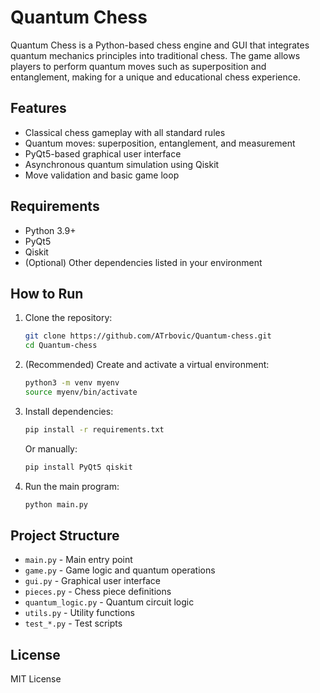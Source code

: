 # Quantum Chess

Quantum Chess is a Python-based chess engine and GUI that integrates quantum mechanics principles into traditional chess. The game allows players to perform quantum moves such as superposition and entanglement, making for a unique and educational chess experience.

## Features
- Classical chess gameplay with all standard rules
- Quantum moves: superposition, entanglement, and measurement
- PyQt5-based graphical user interface
- Asynchronous quantum simulation using Qiskit
- Move validation and basic game loop

## Requirements
- Python 3.9+
- PyQt5
- Qiskit
- (Optional) Other dependencies listed in your environment

## How to Run
1. Clone the repository:
   ```bash
   git clone https://github.com/ATrbovic/Quantum-chess.git
   cd Quantum-chess
   ```
2. (Recommended) Create and activate a virtual environment:
   ```bash
   python3 -m venv myenv
   source myenv/bin/activate
   ```
3. Install dependencies:
   ```bash
   pip install -r requirements.txt
   ```
   Or manually:
   ```bash
   pip install PyQt5 qiskit
   ```
4. Run the main program:
   ```bash
   python main.py
   ```

## Project Structure
- `main.py` - Main entry point
- `game.py` - Game logic and quantum operations
- `gui.py` - Graphical user interface
- `pieces.py` - Chess piece definitions
- `quantum_logic.py` - Quantum circuit logic
- `utils.py` - Utility functions
- `test_*.py` - Test scripts

## License
MIT License
